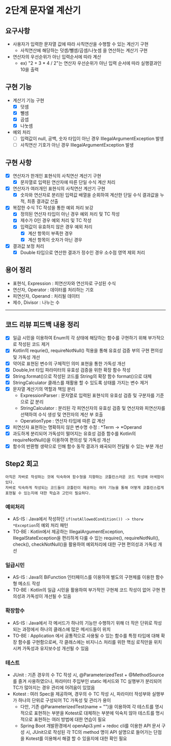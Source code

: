 2단계 문자열 계산기
===

## 요구사항
* 사용자가 입력한 문자열 값에 따라 사칙연산을 수행할 수 있는 계산기 구현
  * 사칙연산에 해당하는 덧셈/뺄셈/곱셈/나눗셈 을 연산하는 계산기 구현
* 연산자의 우선순위가 아닌 입력순서에 따라 계산
  * ex) "2 + 3 * 4 / 2"는 연산자 우선순위가 아닌 입력 순서에 따라 실행결과인 10을 출력

## 구현 기능
* 계산기 기능 구현
  * [x] 덧셈
  * [x] 뺄셈
  * [x] 곱셉
  * [x] 나눗셈
* 예외 처리
  * [ ] 입력값이 null, 공백, 숫자 타입이 아닌 경우 IllegalArgumentException 발생
  * [ ] 사칙연산 기호가 아닌 경우 IllegalArgumentException 발생

## 구현 사항
* [x] 연산자가 한개인 표현식의 사칙연산 계산기 구현
  * [x] 문자열로 입력된 연산자에 따른 단일 수식 계산 처리
* [x] 연산자가 여러개인 표현식의 사칙연산 계산기 구현
  * [x] 숫자와 연산자로 분리된 입력값 배열을 순회하여 계산한 단일 수식 결과값을 누적, 최종 결과값 산출 
* [x] 복잡한 수식 TC 작성을 통한 예외 처리 보강
  * [x] 정의된 연산자 타입이 아닌 경우 예외 처리 및 TC 작성
  * [x] 제수가 0인 경우 예외 처리 및 TC 작성
  * [x] 입력값이 유효하지 않은 경우 예외 처리
    * [x] 계산 항목이 부족한 경우
    * [x] 계산 항목이 숫자가 아닌 경우
* [x] 결과값 보정 처리
  * [x] Double 타입으로 연산한 결과가 정수인 경우 소수점 영역 제외 처리

## 용어 정리
* 표현식, Expression : 피연산자와 연산자로 구성된 수식
* 연산자, Operator : 데이터를 처리하는 기호
* 피연산자, Operand : 처리될 데이터
* 제수, Divisor : 나누는 수

---
## 코드 리뷰 피드백 내용 정리
* [x] 일급 시민을 이용하여 Enum의 각 상태에 해당하는 함수를 구현하기 위해 부가적으로 작성된 코드 제거
* [x] Kotlin의 requrie(), requireNotNull() 적용을 통해 유효성 검증 부의 구현 편의성 및 가독성 개선   
* [x] 약어로 표현된 변수의 구체적인 의미 표현을 통한 가독성 개선
* [x] Double,Int 타입 파라미터의 유효성 검증을 위한 확장 함수 작성
* [x] String.format()으로 작성된 코드를 String의 확장 함수 format()으로 대체
* [x] StringCalculator 클래스를 재활용 할 수 있도록 상태를 가지는 변수 제거
* [x] 문자열 계산기의 역할과 책임 분리
  - ExpressionParser : 문자열로 입력된 표현식의 유효성 검증 및 구분자를 기준으로 값 분리
  - StringCalculator : 분리된 각 피연산자의 유효성 검증 및 연산자와 피연산자를 선택하여 수식 생성 및 연잔자의 계산 부 호출  
  - OperationType : 연산자 타입에 따른 값 계산
* [x] 피연산자 표현하는 명확하지 않은 변수명 수정 : *Term -> *Operand
* [x] 과도하게 분리되어 가독성이 떨어지는 유효성 검증 함수를 Kotlin의 requireNotNull()을 이용하여 편의성 및 가독성 개선
* [x] 함수의 반환형 생략으로 인해 함수 동작 결과가 왜곡되어 전달될 수 있는 부분 개선

## Step2 회고
```
아직은 자바로 작성하는 것에 익숙하여 함수형을 지향하는 코틀린스러운 코드 작성에 어색함이 있다.
자바로 익숙하게 작성되는 코드들이 코틀린이 제공하는 여러 기능을 통해 어떻게 코틀린스럽게 표현될 수 있는지에 대한 학습과 고민이 필요하다.
```

### 예외처리
- AS-IS : Java에서 작성하던 `if(notAllowedCondition()) -> thorw *Exception`의 예외 처리 패턴
- TO-BE : Kotlin에서 제공하는 IllegalArgumentException, IllegalStateException을 편리하게 다룰 수 있는 require(), requireNotNull(), check(), checkNotNull()을 활용하여 예외처리에 대한 구현 편의성과 가독성 개선

### 일급시민  
- AS-IS : Java의 BiFunction 인터페이스를 이용하여 별도의 구현체를 이용한 함수형 메소드 작성
- TO-BE : Kotlin의 일급 시민을 활용하여 부가적인 구현체 코드 작성이 없어 구현 편의성과 가독성이 개선될 수 있음

### 확장함수
- AS-IS : Java에서 각 메서드가 하나의 기능만 수행하기 위해 더 작은 단위로 작성되는 과정에서 하나의 클래스에 많은 메서드들이 위치
- TO-BE : Application 에서 공통적으로 사용될 수 있는 함수를 특정 타입에 대해 확장 함수를 구현함으로써, 각 클래스에는 비지니스 처리를 위한 핵심 로직만을 위치시켜 가독성과 유지보수성 개선될 수 있음

### 테스트
- JUnit : 기존 경우의 수 TC 작성 시, @ParameterizedTest + @MethodSource를 즐겨 사용하였으나, 파라미터 주입부인 static 메서드와 TC 실행부가 분리되어 TC가 많아지는 경우 관리에 어려움이 있었음
- Kotest : 여러 Spec을 제공하며, 경우의 수 TC 작성 시, 파라미터 작성부와 실행부가 하나의 단위로 구성되어 TC 가독성 및 관리가 용이 
  - 다만, 기존 @ParameterizedTest(name = "")을 이용하여 각 테스트를 명시적으로 표현하는 부분을 Kotest로 대체하는 부분에 익숙치 않아 테스트를 명시적으로 표현하는 여러 방법에 대한 연습이 필요
  - Spring Boot 개발환경에서 openApi3.yml + redoc cli를 이용한 API 문서 구성 시, JUnit으로 작성된 각 TC의 method 명이 API 설명으로 들어가는 단점을 Kotest를 이용해서 해결 할 수 있을지에 대한 확인 필요

